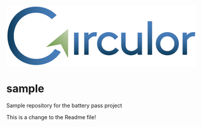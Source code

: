 
![alt text](Circulor_Logo.png)
# sample
Sample repository for the battery pass project

This is a change to the Readme file!

